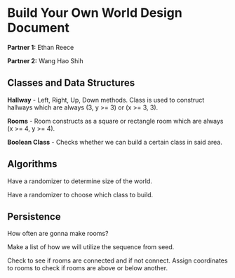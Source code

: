# Build Your Own World Design Document

**Partner 1:** Ethan Reece

**Partner 2:** Wang Hao Shih

## Classes and Data Structures
**Hallway** - Left, Right, Up, Down methods. Class is used to construct hallways which are always (3, y >= 3) or (x >= 3, 3).

**Rooms** - Room constructs as a square or rectangle room which are always (x >= 4, y >= 4).

**Boolean Class** - Checks whether we can build a certain class in said area.
## Algorithms
Have a randomizer to determine size of the world.

Have a randomizer to choose which class to build.

## Persistence
How often are gonna make rooms?

Make a list of how we will utilize the sequence from seed.

Check to see if rooms are connected and if not connect. Assign coordinates to rooms to check if rooms are above or below another.
